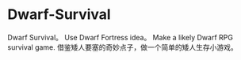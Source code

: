 # Dwarf-Survival
Dwarf Survival。 Use Dwarf Fortress idea。 Make a likely Dwarf RPG survival game.   借鉴矮人要塞的奇妙点子，做一个简单的矮人生存小游戏。
